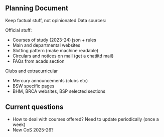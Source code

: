 ## Planning Document

Keep factual stuff, not opinionated
Data sources:

Official stuff:
- Courses of study (2023-24) json + rules
- Main and departmental websites
- Slotting pattern (make machine readable)
- Circulars and notices on mail (get a chatiitd mail)
- FAQs from acads section

Clubs and extracurricular
- Mercury announcements (clubs etc)
- BSW specific pages
- BHM, BRCA websites, BSP selected sections

## Current questions
- How to deal with courses offered? Need to update periodically (once a week)
- New CoS 2025-26?
